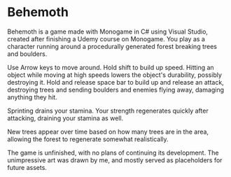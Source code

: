 # Behemoth

Behemoth is a game made with Monogame in C# using Visual Studio, created after finishing a Udemy course on Monogame.
You play as a character running around a procedurally generated forest breaking trees and boulders.

Use Arrow keys to move around.
Hold shift to build up speed. Hitting an object while moving at high speeds lowers the object's durability, possibly destroying it.
Hold and release space bar to build up and release an attack, destroying trees and sending boulders and enemies flying away, damaging anything they hit.

Sprinting drains your stamina. Your strength regenerates quickly after attacking, draining your stamina as well.

New trees appear over time based on how many trees are in the area, allowing the forest to regenerate somewhat realistically.

The game is unfinished, with no plans of continuing its development.
The unimpressive art was drawn by me, and mostly served as placeholders for future assets.
